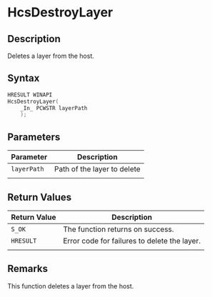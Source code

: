 # HcsDestroyLayer

## Description

Deletes a layer from the host.

## Syntax

```cpp
HRESULT WINAPI
HcsDestroyLayer(
    _In_ PCWSTR layerPath
    );
```

## Parameters

|Parameter     |Description|
|---|---|
|`layerPath`| Path of the layer to delete|
|    |    |

## Return Values

|Return Value     |Description|
|---|---|
|`S_OK` |The function returns on success.|
|`HRESULT`| Error code for failures to delete the layer.|
|    |    |

## Remarks

This function deletes a layer from the host.
